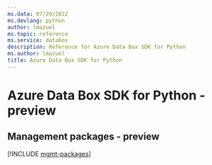 ```yaml
---
ms.data: 07/29/2022
ms.devlang: python
author: lmazuel
ms.topic: reference
ms.service: databox
description: Reference for Azure Data Box SDK for Python
ms.author: lmazuel
title: Azure Data Box SDK for Python
---
```

# Azure Data Box SDK for Python - preview

## Management packages - preview
[!INCLUDE [mgmt-packages](data-box-mgmt-index.md)]